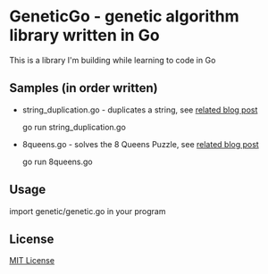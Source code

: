 # GeneticGo - genetic algorithm library written in Go

This is a library I'm building while learning to code in Go

## Samples (in order written)

- string_duplication.go - duplicates a string, see [related blog post](http://handcraftsman.wordpress.com/2012/03/27/first-program-in-go-simple-genetic-solver/)

    go run string_duplication.go

- 8queens.go - solves the 8 Queens Puzzle, see [related blog post](http://handcraftsman.wordpress.com/2012/03/30/solving-the-8-queens-puzzle-with-go/)

    go run 8queens.go

## Usage

import genetic/genetic.go in your program


## License		

[MIT License](http://www.opensource.org/licenses/mit-license.php)

